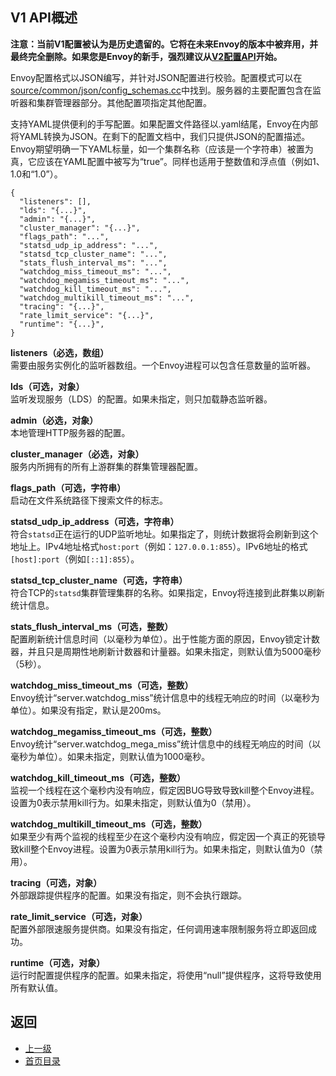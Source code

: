 ## V1 API概述

**注意：当前V1配置被认为是历史遗留的。它将在未来Envoy的版本中被弃用，并最终完全删除。如果您是Envoy的新手，强烈建议从[V2配置API](Overviewv2API.md)开始。**

Envoy配置格式以JSON编写，并针对JSON配置进行校验。配置模式可以在[source/common/json/config_schemas.cc](https://github.com/envoyproxy/envoy/blob/master/source/common/json/config_schemas.cc)中找到。服务器的主要配置包含在监听器和集群管理器部分。其他配置项指定其他配置。

支持YAML提供便利的手写配置。如果配置文件路径以.yaml结尾，Envoy在内部将YAML转换为JSON。在剩下的配置文档中，我们只提供JSON的配置描述。Envoy期望明确一下YAML标量，如一个集群名称（应该是一个字符串）被置为真，它应该在YAML配置中被写为“true”。同样也适用于整数值和浮点值（例如1、1.0和“1.0”）。

```
{
  "listeners": [],
  "lds": "{...}",
  "admin": "{...}",
  "cluster_manager": "{...}",
  "flags_path": "...",
  "statsd_udp_ip_address": "...",
  "statsd_tcp_cluster_name": "...",
  "stats_flush_interval_ms": "...",
  "watchdog_miss_timeout_ms": "...",
  "watchdog_megamiss_timeout_ms": "...",
  "watchdog_kill_timeout_ms": "...",
  "watchdog_multikill_timeout_ms": "...",
  "tracing": "{...}",
  "rate_limit_service": "{...}",
  "runtime": "{...}",
}
```


**listeners（必选，数组）**<br />
需要由服务实例化的监听器数组。一个Envoy进程可以包含任意数量的监听器。

**lds（可选，对象）**<br />
监听发现服务（LDS）的配置。如果未指定，则只加载静态监听器。

**admin（必选，对象）**<br />
本地管理HTTP服务器的配置。

**cluster_manager（必选，对象）**<br />
服务内所拥有的所有上游群集的群集管理器配置。

**flags_path（可选，字符串）**<br />
启动在文件系统路径下搜索文件的标志。

**statsd_udp_ip_address（可选，字符串）**<br />
符合`statsd`正在运行的UDP监听地址。如果指定了，则统计数据将会刷新到这个地址上。IPv4地址格式`host:port`（例如：`127.0.0.1:855`）。IPv6地址的格式`[host]:port`（例如`[::1]:855`）。

**statsd_tcp_cluster_name（可选，字符串）**<br />
符合TCP的`statsd`集群管理集群的名称。如果指定，Envoy将连接到此群集以刷新统计信息。

**stats_flush_interval_ms（可选，整数）**<br />
配置刷新统计信息时间（以毫秒为单位）。出于性能方面的原因，Envoy锁定计数器，并且只是周期性地刷新计数器和计量器。如果未指定，则默认值为5000毫秒（5秒）。

**watchdog_miss_timeout_ms（可选，整数）**<br />
Envoy统计“server.watchdog_miss”统计信息中的线程无响应的时间（以毫秒为单位）。如果没有指定，默认是200ms。

**watchdog_megamiss_timeout_ms（可选，整数）**<br />
Envoy统计“server.watchdog_mega_miss”统计信息中的线程无响应的时间（以毫秒为单位）。如果未指定，则默认值为1000毫秒。

**watchdog_kill_timeout_ms（可选，整数）**<br />
监视一个线程在这个毫秒内没有响应，假定因BUG导致导致kill整个Envoy进程。设置为0表示禁用kill行为。如果未指定，则默认值为0（禁用）。

**watchdog_multikill_timeout_ms（可选，整数）**<br />
如果至少有两个监视的线程至少在这个毫秒内没有响应，假定因一个真正的死锁导致kill整个Envoy进程。设置为0表示禁用kill行为。如果未指定，则默认值为0（禁用）。

**tracing（可选，对象）**<br />
外部跟踪提供程序的配置。如果没有指定，则不会执行跟踪。

**rate_limit_service（可选，对象）**<br />
配置外部限速服务提供商。如果没有指定，任何调用速率限制服务将立即返回成功。

**runtime（可选，对象）**<br />
运行时配置提供程序的配置。如果未指定，将使用“null”提供程序，这将导致使用所有默认值。


## 返回
- [上一级](../Configurationreference.md)
- [首页目录](../README.md)
